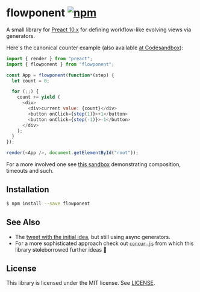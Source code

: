 # flowponent [![npm](https://img.shields.io/npm/v/flowponent.svg)](https://www.npmjs.com/package/flowponent)

A small library for [Preact 10.x](https://github.com/preactjs/preact) for defining workflow-like evolving views via generators.

Here's the canonical counter example (also available [at Codesandbox](https://codesandbox.io/s/flowponent-in-action-ebfq2)):

```js
import { render } from "preact";
import { flowponent } from "flowponent";

const App = flowponent(function*(step) {
  let count = 0;

  for (;;) {
    count += yield (
      <div>
        <div>current value: {count}</div>
        <button onClick={step(1)}>+1</button>
        <button onClick={step(-1)}>-1</button>
      </div>
    );
  }
});

render(<App />, document.getElementById("root"));
```

For a more involved one see [this sandbox](https://codesandbox.io/s/flowponent-in-action-88vb9) demonstrating composition, timeouts and such.

## Installation

```sh
$ npm install --save flowponent
```

## See Also

- The [tweet with the initial idea](https://twitter.com/jviide/status/1204492830594473985), but still using async generators.
- For a more sophisticated approach check out [`concur-js`](https://github.com/ajnsit/concur-js) from which this library ~~stole~~borrowed further ideas 🙂

## License

This library is licensed under the MIT license. See [LICENSE](./LICENSE).
